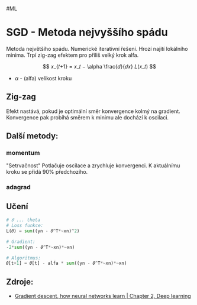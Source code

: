 #ML
# SGD - Metoda nejvyššího spádu
Metoda největšího spádu. Numerické iterativní řešení.
Hrozí najití lokálního minima. Trpí zig-zag efektem pro příliš velký krok alfa.

$$
𝑥_{𝑡+1} = 𝑥_𝑡 − \alpha \frac{𝑑}{𝑑𝑥} 𝐿(𝑥_𝑡)
$$
- $\alpha$ - (alfa) velikost kroku

## Zig-zag
Efekt nastává, pokud je optimální směr konvergence kolmý na gradient. Konvergence pak probíhá směrem k minimu ale dochází k oscilaci.

## Další metody:
### momentum
"Setrvačnost"
Potlačuje oscilace a zrychluje konvergenci. K aktuálnímu kroku se přidá 90% předchozího. 

### adagrad

## Učení
```Python
# 𝜃 ... theta
# Loss funkce:
L(𝜃) = sum((yn - 𝜃^T*~xn)^2)

# Gradient:
-2*sum((yn - 𝜃^T*~xn)*~xn)

# Algoritmus:
𝜃[t+1] = 𝜃[t] - alfa * sum((yn - 𝜃^T*~xn)*~xn)
```

## Zdroje:
- [Gradient descent, how neural networks learn | Chapter 2, Deep learning](https://www.youtube.com/watch?v=IHZwWFHWa-w)